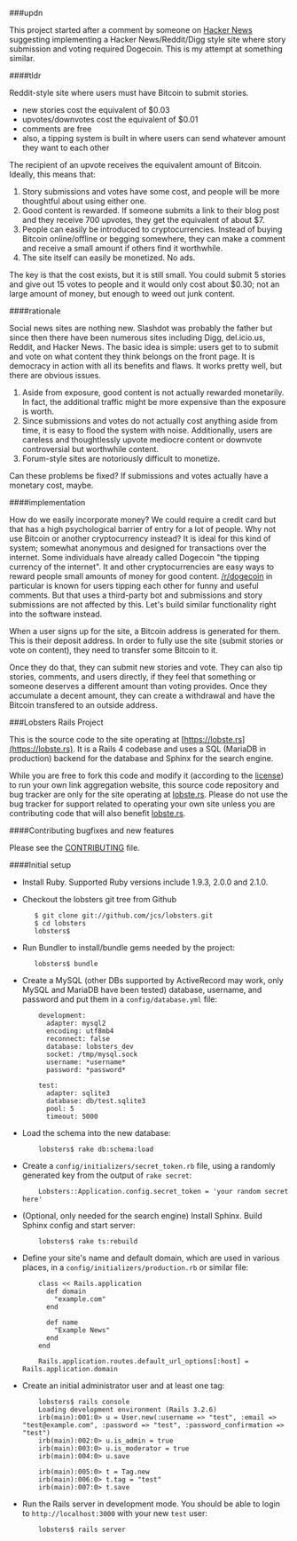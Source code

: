 ###updn

This project started after a comment by someone on [Hacker News](http://news.ycombinator.com) suggesting implementing a Hacker News/Reddit/Digg style site where story submission and voting required Dogecoin. This is my attempt at something similar.

####tldr

Reddit-style site where users must have Bitcoin to submit stories.

* new stories cost the equivalent of $0.03
* upvotes/downvotes cost the equivalent of $0.01
* comments are free
* also, a tipping system is built in where users can send whatever amount they want to each other

The recipient of an upvote receives the equivalent amount of Bitcoin. Ideally, this means that:

1) Story submissions and votes have some cost, and people will be more thoughtful about using either one.
2) Good content is rewarded. If someone submits a link to their blog post and they receive 700 upvotes, they get the equivalent of about $7.
3) People can easily be introduced to cryptocurrencies. Instead of buying Bitcoin online/offline or begging somewhere, they can make a comment and receive a small amount if others find it worthwhile.
4) The site itself can easily be monetized. No ads.

The key is that the cost exists, but it is still small. You could submit 5 stories and give out 15 votes to people and it would only cost about $0.30; not an large amount of money, but enough to weed out junk content.

####rationale

Social news sites are nothing new. Slashdot was probably the father but since then there have been numerous sites including Digg, del.icio.us, Reddit, and Hacker News. The basic idea is simple: users get to to submit and vote on what content they think belongs on the front page. It is democracy in action with all its benefits and flaws. It works pretty well, but there are obvious issues. 

1) Aside from exposure, good content is not actually rewarded monetarily. In fact, the additional traffic might be more expensive than the exposure is worth.
2) Since submissions and votes do not actually cost anything aside from time, it is easy to flood the system with noise. Additionally, users are careless and thoughtlessly upvote mediocre content or downvote controversial but worthwhile content.
3) Forum-style sites are notoriously difficult to monetize. 

Can these problems be fixed? If submissions and votes actually have a monetary cost, maybe.

####implementation

How do we easily incorporate money? We could require a credit card but that has a high psychological barrier of entry for a lot of people. Why not use Bitcoin or another cryptocurrency instead? It is ideal for this kind of system; somewhat anonymous and designed for transactions over the internet. Some individuals have already called Dogecoin "the tipping currency of the internet". It and other cryptocurrencies are easy ways to reward people small amounts of money for good content. [/r/dogecoin](http://www.reddit.com/r/dogecoin) in particular is known for users tipping each other for funny and useful comments. But that uses a third-party bot and submissions and story submissions are not affected by this. Let's build similar functionality right into the software instead.

When a user signs up for the site, a Bitcoin address is generated for them. This is their deposit address. In order to fully use the site (submit stories or vote on content), they need to transfer some Bitcoin to it.

Once they do that, they can submit new stories and vote. They can also tip stories, comments, and users directly, if they feel that something or someone deserves a different amount than voting provides. Once they accumulate a decent amount, they can create a withdrawal and have the Bitcoin transfered to an outside address.

###Lobsters Rails Project

This is the source code to the site operating at
[https://lobste.rs](https://lobste.rs).  It is a Rails 4 codebase and uses a
SQL (MariaDB in production) backend for the database and Sphinx for the search
engine.

While you are free to fork this code and modify it (according to the [license](https://github.com/jcs/lobsters/blob/master/LICENSE))
to run your own link aggregation website, this source code repository and bug
tracker are only for the site operating at [lobste.rs](https://lobste.rs/).
Please do not use the bug tracker for support related to operating your own
site unless you are contributing code that will also benefit [lobste.rs](https://lobste.rs/).

####Contributing bugfixes and new features

Please see the [CONTRIBUTING](https://github.com/jcs/lobsters/blob/master/CONTRIBUTING.md)
file.

####Initial setup

* Install Ruby. Supported Ruby versions include 1.9.3, 2.0.0 and 2.1.0.

* Checkout the lobsters git tree from Github

         $ git clone git://github.com/jcs/lobsters.git
         $ cd lobsters
         lobsters$ 

* Run Bundler to install/bundle gems needed by the project:

         lobsters$ bundle

* Create a MySQL (other DBs supported by ActiveRecord may work, only MySQL and
MariaDB have been tested) database, username, and password and put them in a
`config/database.yml` file:

          development:
            adapter: mysql2
            encoding: utf8mb4
            reconnect: false
            database: lobsters_dev
            socket: /tmp/mysql.sock
            username: *username*
            password: *password*
            
          test:
            adapter: sqlite3
            database: db/test.sqlite3
            pool: 5
            timeout: 5000

* Load the schema into the new database:

          lobsters$ rake db:schema:load

* Create a `config/initializers/secret_token.rb` file, using a randomly
generated key from the output of `rake secret`:

          Lobsters::Application.config.secret_token = 'your random secret here'

* (Optional, only needed for the search engine) Install Sphinx.  Build Sphinx
config and start server:

          lobsters$ rake ts:rebuild

* Define your site's name and default domain, which are used in various places,
in a `config/initializers/production.rb` or similar file:

          class << Rails.application
            def domain
              "example.com"
            end
          
            def name
              "Example News"
            end
          end
          
          Rails.application.routes.default_url_options[:host] = Rails.application.domain

* Create an initial administrator user and at least one tag:

          lobsters$ rails console
          Loading development environment (Rails 3.2.6)
          irb(main):001:0> u = User.new(:username => "test", :email => "test@example.com", :password => "test", :password_confirmation => "test")
          irb(main):002:0> u.is_admin = true
          irb(main):003:0> u.is_moderator = true
          irb(main):004:0> u.save

          irb(main):005:0> t = Tag.new
          irb(main):006:0> t.tag = "test"
          irb(main):007:0> t.save

* Run the Rails server in development mode.  You should be able to login to
`http://localhost:3000` with your new `test` user:

          lobsters$ rails server
